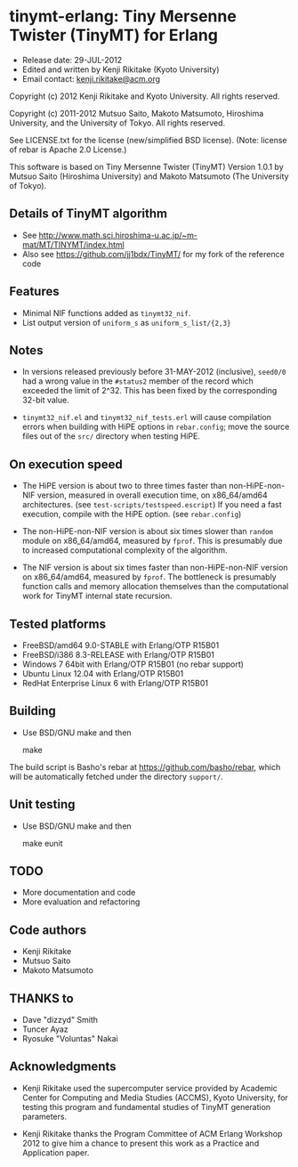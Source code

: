 # tinymt-erlang: Tiny Mersenne Twister (TinyMT) for Erlang

* Release date: 29-JUL-2012
* Edited and written by Kenji Rikitake (Kyoto University)
* Email contact: <kenji.rikitake@acm.org>

Copyright (c) 2012 Kenji Rikitake and Kyoto University. All rights
reserved.

Copyright (c) 2011-2012 Mutsuo Saito, Makoto Matsumoto, Hiroshima
University, and the University of Tokyo. All rights reserved.

See LICENSE.txt for the license (new/simplified BSD license). (Note:
license of rebar is Apache 2.0 License.)

This software is based on
Tiny Mersenne Twister (TinyMT) Version 1.0.1
by Mutsuo Saito (Hiroshima University) and Makoto Matsumoto (The University of Tokyo).

## Details of TinyMT algorithm

* See <http://www.math.sci.hiroshima-u.ac.jp/~m-mat/MT/TINYMT/index.html>
* Also see <https://github.com/jj1bdx/TinyMT/> for my fork of the reference code

## Features

* Minimal NIF functions added as `tinymt32_nif`.
* List output version of `uniform_s` as `uniform_s_list/{2,3}`

## Notes

* In versions released previously before 31-MAY-2012 (inclusive),
  `seed0/0` had a wrong value in the `#status2` member of the record
  which exceeded the limit of 2^32.  This has been fixed by the
  corresponding 32-bit value.

* `tinymt32_nif.el` and `tinymt32_nif_tests.erl` will cause compilation errors
  when building with HiPE options in `rebar.config`; move the source files
  out of the `src/` directory when testing HiPE.

## On execution speed

* The HiPE version is about two to three times faster than non-HiPE-non-NIF
  version, measured in overall execution time, on x86_64/amd64
  architectures. (see `test-scripts/testspeed.escript`) If you need a
  fast execution, compile with the HiPE option. (see `rebar.config`)

* The non-HiPE-non-NIF version is about six times slower than `random` module
  on x86_64/amd64, measured by `fprof`.  This is presumably due to increased
  computational complexity of the algorithm.

* The NIF version is about six times faster than non-HiPE-non-NIF
  version on x86_64/amd64, measured by `fprof`.  The bottleneck is
  presumably function calls and memory allocation themselves than the
  computational work for TinyMT internal state recursion.

## Tested platforms

* FreeBSD/amd64 9.0-STABLE with Erlang/OTP R15B01
* FreeBSD/i386 8.3-RELEASE with Erlang/OTP R15B01
* Windows 7 64bit with Erlang/OTP R15B01 (no rebar support)
* Ubuntu Linux 12.04 with Erlang/OTP R15B01
* RedHat Enterprise Linux 6 with Erlang/OTP R15B01

## Building 

* Use BSD/GNU make and then

    make

The build script is Basho's rebar at <https://github.com/basho/rebar>,
which will be automatically fetched under the directory `support/`.

## Unit testing

* Use BSD/GNU make and then

    make eunit

## TODO

* More documentation and code
* More evaluation and refactoring

## Code authors

* Kenji Rikitake
* Mutsuo Saito
* Makoto Matsumoto

## THANKS to

* Dave "dizzyd" Smith
* Tuncer Ayaz
* Ryosuke "Voluntas" Nakai

## Acknowledgments

* Kenji Rikitake used the supercomputer service provided by Academic
  Center for Computing and Media Studies (ACCMS), Kyoto University, for
  testing this program and fundamental studies of TinyMT generation
  parameters.

* Kenji Rikitake thanks the Program Committee of ACM Erlang Workshop
  2012 to give him a chance to present this work as a Practice and
  Application paper.
